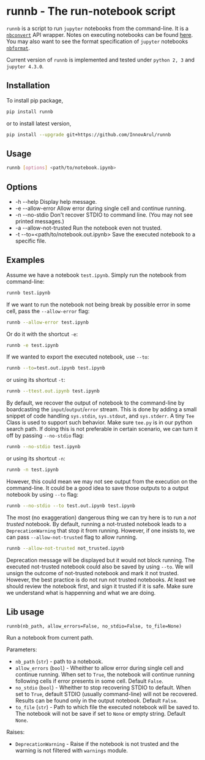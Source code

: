 # runnb - The run-notebook script

`runnb` is a script to run `jupyter` notebooks from the command-line.
It is a [`nbconvert`](http://nbconvert.readthedocs.io) API wrapper.
Notes on executing notebooks can be found [here](http://nbconvert.readthedocs.io/en/latest/execute_api.html).
You may also want to see the format specification of `jupyter` notebooks [`nbformat`](http://nbformat.readthedocs.io).

Current version of `runnb` is implemented and tested under `python 2, 3` and `jupyter 4.3.0`.

## Installation

To install pip package,

```bash
pip install runnb
```
or to install latest version,

```bash
pip install --upgrade git+https://github.com/InnovArul/runnb
```

## Usage
```bash
runnb [options] <path/to/notebook.ipynb>
```

## Options
* -h --help                               Display help message.
* -e --allow-error                        Allow error during single cell and continue running.
* -n --no-stdio                           Don't recover STDIO to command line. (You may not see printed messages.)
* -a --allow-not-trusted                  Run the notebook even not trusted.
* -t --to=&lt;path/to/notebook.out.ipynb&gt;   Save the executed notebook to a specific file.

## Examples

Assume we have a notebook `test.ipynb`.
Simply run the notebook from command-line:
```bash
runnb test.ipynb
```

If we want to run the notebook not being break by possible error in some cell, pass the `--allow-error` flag:
```bash
runnb --allow-error test.ipynb
```
Or do it with the shortcut `-e`:
```bash
runnb -e test.ipynb
```

If we wanted to export the executed notebook, use `--to`:
```bash
runnb --to=test.out.ipynb test.ipynb
```
or using its shortcut `-t`:
```bash
runnb --ttest.out.ipynb test.ipynb
```

By default, we recover the output of notebook to the command-line by boardcasting the `input`/`output`/`error` stream. This is done by adding a small snippet of code handling `sys.stdin`, `sys.stdout`, and `sys.stderr`. A tiny `Tee` Class is used to support such behavior. Make sure `tee.py` is in our python search path. If doing this is not preferable in certain scenario, we can turn it off by passing `--no-stdio` flag:
```bash
runnb --no-stdio test.ipynb
```
or using its shortcut `-n`:
```bash
runnb -n test.ipynb
```
However, this could mean we may not see output from the execution on the command-line. It could be a good idea to save those outputs to a output notebook by using `--to` flag:
```bash
runnb --no-stdio --to test.out.ipynb test.ipynb
```

The most (no exaggeration) dangerous thing we can try here is to run a *not trusted* notebook. By default, running a not-trusted notebook leads to a `DeprecationWarning` that stop it from running. However, if one insists to, we can pass `--allow-not-trusted` flag to allow running.
```bash
runnb --allow-not-trusted not_trusted.ipynb
```
Deprecation message will be displayed but it would not block running. The executed not-trusted notebook could also be saved by using `--to`. We will unsign the outcome of not-trusted notebook and mark it not trusted. However, the best practice is do not run not trusted notebooks. At least we should review the notebook first, and sign it trusted if it is safe. Make sure we understand what is happenning and what we are doing.

## Lib usage
`runnb(nb_path, allow_errors=False, no_stdio=False, to_file=None)`

Run a notebook from current path.

Parameters:
* `nb_path` (`str`) - path to a notebook.
* `allow_errors` (`bool`) - Wheither to allow error during single cell and continue running. When set to `True`, the notebook will continue running following cells if error presents in some cell.  Default `False`.
* `no_stdio` (`bool`) - Wheither to stop recovering STDIO to default. When set to `True`, default STDIO (usually command-line) will not be recovered. Results can be found only in the output notebook. Default `False`.
* `to_file` (`str`) - Path to which file the executed notebook will be saved to. The notebook will not be save if set to `None` or empty string. Default `None`.

Raises:
* `DeprecationWarning` - Raise if the notebook is not trusted and the warning is not filtered with `warnings` module.
